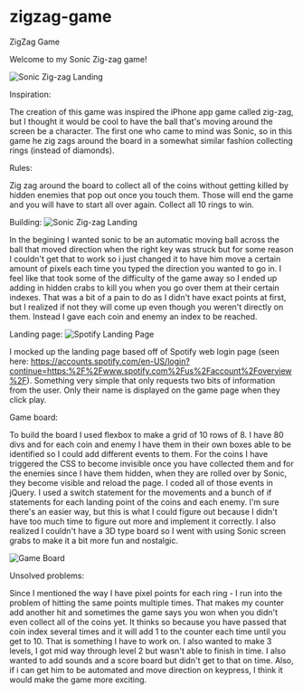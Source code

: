 # zigzag-game
ZigZag Game

Welcome to my Sonic Zig-zag game!

![Sonic Zig-zag Landing](https://i.imgur.com/H0YGopR.png)


Inspiration:

The creation of this game was inspired the iPhone app game called zig-zag, but I thought it would be cool to have the ball that's moving around the screen be a character. The first one who came to mind was Sonic,
so in this game he zig zags around the board in a somewhat similar fashion collecting rings (instead of diamonds).

Rules:

Zig zag around the board to collect all of the coins without getting killed by hidden enemies that pop out once you touch them. Those 
will end the game and you will have to start all over again. Collect all 10 rings to win.



Building: 
![Sonic Zig-zag Landing](http://imgur.com/a/Nbl4k)

In the begining I wanted sonic to be an automatic moving ball across the ball that moved direction when the right key was struck but for some reason
I couldn't get that to work so i just changed it to have him move a certain amount of pixels each time you typed the direction you wanted to go in. I feel like
that took some of the difficulty of the game away so I ended up adding in hidden crabs to kill you when you go over them at their certain indexes. That was a bit of a pain to do as I didn't have exact points at first, but I realized if not they will come up even though you weren't directly on them.
Instead I gave each coin and enemy an index to be reached.

Landing page: 
![Spotify Landing Page](http://imgur.com/a/ypy3G)

I mocked up the landing page based off of Spotify web login page (seen here: https://accounts.spotify.com/en-US/login?continue=https:%2F%2Fwww.spotify.com%2Fus%2Faccount%2Foverview%2F). Something very simple that only requests two bits of information from the user. Only their name is displayed on the game page when they click play.


Game board: 

To build the board I used flexbox to make a grid of 10 rows of 8. I have 80 divs and for each coin and enemy I have them in their own boxes able to be identified so I could add different events to them. For the coins I have triggered the CSS to become invisible once you have collected them and for the enemies since I have them hidden, when they are rolled over by Sonic, they become visible and reload the page.
I coded all of those events in jQuery. I used a switch statement for the movements and a bunch of if statements for each landing point of the coins and each enemy. I'm sure there's an easier way, but this is what I could figure out because I didn't have too much time to figure out more and implement it correctly. I also realized I couldn't have a 3D type board so I went with using Sonic screen grabs to make it a bit more fun and nostalgic.

![Game Board](http://imgur.com/a/AGOwA)

Unsolved problems: 

Since I mentioned the way I have pixel points for each ring - I run into the problem of hitting the same points multiple times. That makes my counter add another hit and sometimes the game says you won when you didn't even collect all of the coins yet. It thinks so because you have passed that coin index several times and it will add 1 to the counter each time until you get to 10. That is something I have to work on. I also wanted to make 3 levels, I got mid way through level 2 but wasn't able to finish in time. I also wanted
to add sounds and a score board but didn't get to that on time. Also, if i can get him to be automated and move direction on keypress, I think it would make the game more exciting. 





